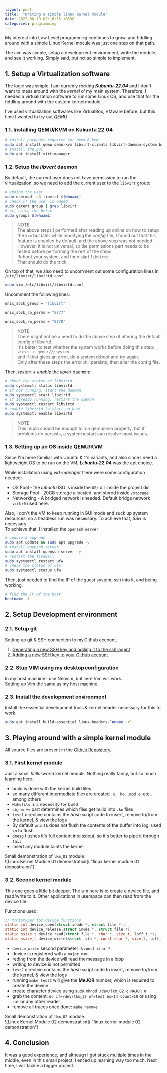 ```yaml
---
layout: post
title:  "Writing a simple linux kernel module"
date: 2022-08-19 08:18:15 +0530
categories: programming
---
```


My interest into Low Level programming continues to grow, and fiddling around with a simple Linux Kernel module was just one step on that path.

The aim was simple, setup a development environment, write the module, and see it working. Simply said, but not so simple to implement.

## 1. Setup a Virtualization software

The logic was simple. I am currenly rocking **_Kubuntu-22.04_** and I don't want to mess around with the _kernel_ of my main system. Therefore, I needed a virtualization software to run some Linux OS, and use that for the fiddling around with the custom kernel module.

I've used virtualization softwares like VirtualBox, VMware before, but this time I wanted to try out _QEMU_

### 1.1. Installing QEMU/KVM on Kubuntu 22.04

```bash
# install packages required for qemu & kvm
sudo apt install qemu qemu-kvm libvirt-clients libvirt-daemon-system bridge-utils virtinst libvirt-daemon
# install the gui
sudo apt install virt-manager
```

### 1.2. Setup the _libvert_ daemon

By default, the current user does not have permission to run the virtualization, so we need to add the current user to the `libvirt` group:

```bash
# adding the user
sudo usermod -aG libvirt $(whoami)
# check if the user is added
sudo getent group | grep libvirt
# or, using the below
sudo groups $(whoami)
```

> NOTE: <br> The above steps I performed after reading up online on how to setup the `kvm` but later while modifying the _config_ file, I found out that this feature is enabled by default, and the above step was not needed. <br> However, it is not universal, so the permissions part needs to be tested before performing the rest of the steps. <br> Reboot your system, and then start `libvirtd` <br> That should do the trick.

On top of that, we also need to uncomment out some configuration lines in `/etc/libvirt/libvirtd.conf`

```bash
sudo vim /etc/libvirt/libvirtd.conf
```

Uncomment the following lines:

```bash
unix_sock_group = "libvirt"

unix_sock_ro_perms = "0777"

unix_sock_rw_perms = "0770"
```

> NOTE: <br> There might not be a need to do the above step of altering the default config of libvirtd. <br> It's better to test whether the system works before doing this step: <br> `virsh -c qemu:///system` <br> and if that gives an error, do a system reboot and try again. <br> Only after these steps the error still persists, then alter the config file.

Then, _restart_ + _enable_ the _libvirt_ daemon:

```bash
# check the status of libvirtd
sudo systemctl status libvirtd
# if not running, start the daemon
sudo systemctl start libvirtd
# if already running, restart the daemon
sudo systemctl restart libvirtd
# enable libvirtd to start on boot
sudo systemctl enable libvirtd
```

> NOTE: <br> This much should be enough to run qemu/kvm properly, but if problems do persists, a system restart can resolve most issues.

### 1.3. Setting up an OS inside QEMU/KVM

Since I'm more familiar with Ubuntu & it's variants, and also since I need a lightweight OS to be run on the VM, **_Lubuntu-22.04_** was the apt choice.

While installation using _virt-manager_ there were some configuration needed:

* OS Pool - the _lubuntu_ ISO is inside the `OS/` dir inside the project dir.
* Storage Pool - 20GB storage allocated, and stored inside `/storage`
* Networking - A bridged network is needed. Default bridge network `virbr0` used here.

Also, I don't the VM to keep running in GUI mode and suck up system resources, so a headless run was necessary. To achieve that, _SSH_ is necessary. <br>
To achieve that, I installed the `openssh-server`

```bash
# update & upgrade
sudo apt update && sudo apt upgrade -y
# install openssh-server
sudo apt install openssh-server -y
# restart the firewall
sudo systemctl restart ufw
# check the status of ufw
sudo systemctl status ufw
```

Then, just needed to find the IP of the guest system, ssh into it, and being working. 

```bash
# find the IP of the host
hostname -I
```

## 2. Setup Development environment

### 2.1. Setup git

Setting up git & SSH connection to my Github account. <br>

1. [Generating a new SSH key and adding it to the ssh-agent](https://docs.github.com/en/authentication/connecting-to-github-with-ssh/generating-a-new-ssh-key-and-adding-it-to-the-ssh-agent) <br>
2. [Adding a new SSH key to your GitHub account](https://docs.github.com/en/authentication/connecting-to-github-with-ssh/adding-a-new-ssh-key-to-your-github-account)

### 2.2. Stup VIM using my desktop configuration

In my host machine I use Neovim, but here Vim will work. <br>
Setting up Vim the same as my host machine.

### 2.3. Install the development environment

Install the essential development tools & kernel header necessary for this to work.

```bash
sudo apt install build-essential linux-headers-`uname -r`
```

## 3. Playing around with a simple kernel module

All source files are present in the [Github Repository.](https://github.com/biplobmanna/playground-simple-kernel)
### 3.1. First kernel module

Just a small _hello-world_ kernel module. Nothing really fancy, but so much learning here:

* build is done with the kernel build files
* so many different intermediate files are created `.o`, `.ko`, `.mod.o`, etc.. among others
* `Makefile` is a necessity for build
* `obj-m +=` part determines which files get build into `.ko` files
* `test1` directive contains the _bash_ script code to insert, remove to/from the kernel, & view the logs
* By default `printk` does not flush the contents of the buffer into log; used `\n` to flush.
* `dmesg` flushes it's full content into stdout, so it's better to pipe it through `tail`
* insert any module taints the kernel

Small demonstration of `lkm_01` module: <br>
![Linux Kernel Module 01 demonstration]( "linux kernel module 01 demostraion")

### 3.2. Second kernel module

This one goes a little bit deeper. The aim here is to create a device file, and read/write to it. Other applications in userspace can then read from the device file.

Functions used:

```c
// Prototypes for device functions
static int device_open(struct inode *, struct file *);
static int device_release(struct inode *, struct file *);
static ssize_t device_read(struct file *, char *, size_t, loff_t *);
static ssize_t device_write(struct file *, const char *, size_t, loff_t *);
```

* `device_write` second parameter is `const char *`
* device is registered with a `major_num`
* reding from the device will read the message in a loop
* writing to device is not permitted
* `test2` directive contains the _bash_ script code to insert, remove to/from the kernel, & view the logs
* running `make test2` will give the **MAJOR** number, which is required to create the device
* create character device using `sudo mknod /dev/lkm_02 c MAJOR 0`
* grab the content: `dd if=/dev/lkm_02 of=test bs=14 count=10` or using `cat` or any other reader
* remove all traces once done: `make remove`

Small demonstration of `lkm_02` module: <br>
![Linux Kernel Module 02 demonstration]( "linux kernel module 02 demonstration")

## 4. Conclusion

It was a good experience, and although I got stuck multiple times in the middle, even in this small project, I ended up learning way too much. Next time, I will tackle a bigger project.
